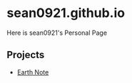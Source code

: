# sean0921.github.io

Here is sean0921's Personal Page

## Projects

* [Earth Note](https://earthnote.github.io)
